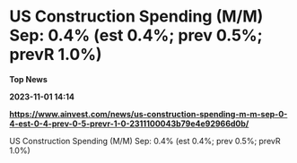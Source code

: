# US Construction Spending (M/M) Sep: 0.4% (est 0.4%; prev 0.5%; prevR 1.0%)
**Top News**

**2023-11-01 14:14**

**https://www.ainvest.com/news/us-construction-spending-m-m-sep-0-4-est-0-4-prev-0-5-prevr-1-0-2311100043b79e4e92966d0b/**

US Construction Spending (M/M) Sep: 0.4% (est 0.4%; prev 0.5%; prevR 1.0%)